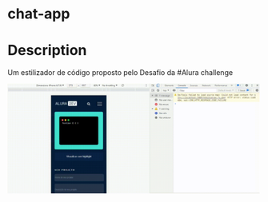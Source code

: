 # chat-app

# Description

Um estilizador de código proposto pelo Desafio da #Alura challenge

![Join](https://github.com/Lukaslk/editor-codigo/blob/main/20220103_114003.gif) 

